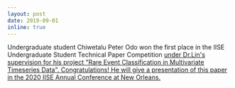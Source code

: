 ```yaml
---
layout: post
date: 2019-09-01 
inline: true
---
```


Undergraduate student Chiwetalu Peter Odo won the first place in the IISE Undergraduate Student Technical Paper Competition <a href="https://www.iise.org/Details.aspx?id=863"> under Dr.Lin's supervision for his project "Rare Event Classification in Multivariate Timeseries Data". Congratulations! He will give a presentation of this paper in the 2020 IISE Annual Conference at New Orleans.
